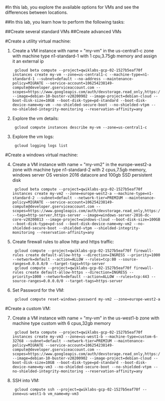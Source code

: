 #In this lab, you explore the available options for VMs and see the differences between locations.

##In this lab, you learn how to perform the following tasks:

##Create several standard VMs
##Create advanced VMs


#Create a utility virtual machine:

1. Create a VM instance with name = "my-vm" in the us-central1-c zone with machine type n1-standard-1 with 1 cpu,3.75gb memory and assign it an external ip

        gcloud beta compute --project=qwiklabs-gcp-02-1527b5eaf70f instances create my-vm --zone=us-central1-c --machine-type=n1-standard-1 --subnet=default --no-address --maintenance-policy=MIGRATE --service-account=106254238149-compute@developer.gserviceaccount.com --scopes=https://www.googleapis.com/auth/devstorage.read_only,https://www.googleapis.com/auth/logging.write,https://www.googleapis.com/auth/monitoring.write,https://www.googleapis.com/auth/servicecontrol,https://www.googleapis.com/auth/service.management.readonly,https://www.googleapis.com/auth/trace.append --image=debian-10-buster-v20200902 --image-project=debian-cloud --boot-disk-size=10GB --boot-disk-type=pd-standard --boot-disk-device-name=my-vm --no-shielded-secure-boot --no-shielded-vtpm --no-shielded-integrity-monitoring --reservation-affinity=any

2. Explore the vm details:

        gcloud compute instances describe my-vm --zone=us-central1-c

3. Explore the vm logs:
 
        gcloud logging logs list

#Create a windows virtual machine:

4. Create a VM instance with name = "my-vm2" in the europe-west2-a zone with machine type n1-standard-2 with 2 cpus,7.5gb memory, windows server OS version 2016 datacore and 100gb SSD persistent disk

        gcloud beta compute --project=qwiklabs-gcp-02-1527b5eaf70f instances create my-vm2 --zone=europe-west2-a --machine-type=n1-standard-2 --subnet=default --network-tier=PREMIUM --maintenance-policy=MIGRATE --service-account=106254238149-compute@developer.gserviceaccount.com --scopes=https://www.googleapis.com/auth/devstorage.read_only,https://www.googleapis.com/auth/logging.write,https://www.googleapis.com/auth/monitoring.write,https://www.googleapis.com/auth/servicecontrol,https://www.googleapis.com/auth/service.management.readonly,https://www.googleapis.com/auth/trace.append --tags=http-server,https-server --image=windows-server-2016-dc-core-v20200813 --image-project=windows-cloud --boot-disk-size=100GB --boot-disk-type=pd-ssd --boot-disk-device-name=my-vm2 --no-shielded-secure-boot --shielded-vtpm --shielded-integrity-monitoring --reservation-affinity=any

5. Create firewall rules to allow http and https traffic:

        gcloud compute --project=qwiklabs-gcp-02-1527b5eaf70f firewall-rules create default-allow-http --direction=INGRESS --priority=1000 --network=default --action=ALLOW --rules=tcp:80 --source-ranges=0.0.0.0/0 --target-tags=http-server
        gcloud compute --project=qwiklabs-gcp-02-1527b5eaf70f firewall-rules create default-allow-https --direction=INGRESS --priority=1000 --network=default --action=ALLOW --rules=tcp:443 --source-ranges=0.0.0.0/0 --target-tags=https-server

6. Set Password for the VM:

        gcloud compute reset-windows-password my-vm2 --zone=europe-west2-a

#Create a custom VM:

7. Create a VM instance with name = "my-vm" in the us-west1-b zone with machine type custom with 6 cpus,32gb memory

        gcloud beta compute --project=qwiklabs-gcp-02-1527b5eaf70f instances create my-vm3 --zone=us-west1-b --machine-type=custom-6-32768 --subnet=default --network-tier=PREMIUM --maintenance-policy=MIGRATE --service-account=106254238149-compute@developer.gserviceaccount.com --scopes=https://www.googleapis.com/auth/devstorage.read_only,https://www.googleapis.com/auth/logging.write,https://www.googleapis.com/auth/monitoring.write,https://www.googleapis.com/auth/servicecontrol,https://www.googleapis.com/auth/service.management.readonly,https://www.googleapis.com/auth/trace.append --image=debian-10-buster-v20200902 --image-project=debian-cloud --boot-disk-size=10GB --boot-disk-type=pd-standard --boot-disk-device-name=my-vm3 --no-shielded-secure-boot --no-shielded-vtpm --no-shielded-integrity-monitoring --reservation-affinity=any

8. SSH into VM:

        gcloud compute ssh --project=qwiklabs-gcp-02-1527b5eaf70f --zone=us-west1-b vm_name=my-vm3
